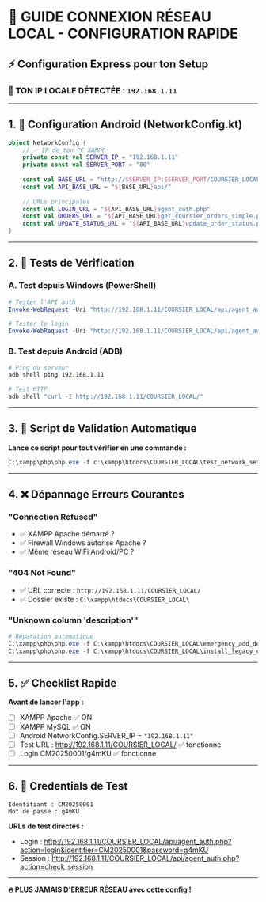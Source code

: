 # 🚀 GUIDE CONNEXION RÉSEAU LOCAL - CONFIGURATION RAPIDE

## ⚡ Configuration Express pour ton Setup

### 📍 **TON IP LOCALE DÉTECTÉE : `192.168.1.11`**

---

## 1. 📱 Configuration Android (NetworkConfig.kt)

```kotlin
object NetworkConfig {
    // ✅ IP de ton PC XAMPP
    private const val SERVER_IP = "192.168.1.11"
    private const val SERVER_PORT = "80"
    
    const val BASE_URL = "http://$SERVER_IP:$SERVER_PORT/COURSIER_LOCAL/"
    const val API_BASE_URL = "${BASE_URL}api/"
    
    // URLs principales
    const val LOGIN_URL = "${API_BASE_URL}agent_auth.php"
    const val ORDERS_URL = "${API_BASE_URL}get_coursier_orders_simple.php"
    const val UPDATE_STATUS_URL = "${API_BASE_URL}update_order_status.php"
}
```

---

## 2. 🧪 Tests de Vérification

### A. Test depuis Windows (PowerShell)
```powershell
# Tester l'API auth
Invoke-WebRequest -Uri "http://192.168.1.11/COURSIER_LOCAL/api/agent_auth.php?action=check_session" -UseBasicParsing

# Tester le login
Invoke-WebRequest -Uri "http://192.168.1.11/COURSIER_LOCAL/api/agent_auth.php?action=login&identifier=CM20250001&password=g4mKU" -UseBasicParsing
```

### B. Test depuis Android (ADB)
```bash
# Ping du serveur
adb shell ping 192.168.1.11

# Test HTTP
adb shell "curl -I http://192.168.1.11/COURSIER_LOCAL/"
```

---

## 3. 🔧 Script de Validation Automatique

**Lance ce script pour tout vérifier en une commande :**
```powershell
C:\xampp\php\php.exe -f c:\xampp\htdocs\COURSIER_LOCAL\test_network_setup.php
```

---

## 4. ❌ Dépannage Erreurs Courantes

### "Connection Refused"
- ✅ XAMPP Apache démarré ?
- ✅ Firewall Windows autorise Apache ?
- ✅ Même réseau WiFi Android/PC ?

### "404 Not Found"
- ✅ URL correcte : `http://192.168.1.11/COURSIER_LOCAL/`
- ✅ Dossier existe : `C:\xampp\htdocs\COURSIER_LOCAL\`

### "Unknown column 'description'" 
```powershell
# Réparation automatique
C:\xampp\php\php.exe -f C:\xampp\htdocs\COURSIER_LOCAL\emergency_add_description_columns.php
C:\xampp\php\php.exe -f C:\xampp\htdocs\COURSIER_LOCAL\install_legacy_compat.php
```

---

## 5. ✅ Checklist Rapide

**Avant de lancer l'app :**
- [ ] XAMPP Apache ✅ ON
- [ ] XAMPP MySQL ✅ ON
- [ ] Android NetworkConfig.SERVER_IP = `"192.168.1.11"`
- [ ] Test URL : http://192.168.1.11/COURSIER_LOCAL/ ✅ fonctionne
- [ ] Login CM20250001/g4mKU ✅ fonctionne

---

## 6. 🎯 Credentials de Test

```
Identifiant : CM20250001
Mot de passe : g4mKU
```

**URLs de test directes :**
- Login : http://192.168.1.11/COURSIER_LOCAL/api/agent_auth.php?action=login&identifier=CM20250001&password=g4mKU
- Session : http://192.168.1.11/COURSIER_LOCAL/api/agent_auth.php?action=check_session

---

**🔥 PLUS JAMAIS D'ERREUR RÉSEAU avec cette config !**